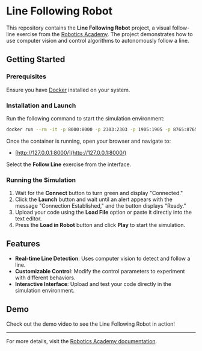 # Line Following Robot

This repository contains the **Line Following Robot** project, a visual follow-line exercise from the [Robotics Academy](https://jderobot.github.io/RoboticsAcademy/exercises/AutonomousCars/follow_line/). The project demonstrates how to use computer vision and control algorithms to autonomously follow a line.

## Getting Started

### Prerequisites

Ensure you have [Docker](https://www.docker.com/) installed on your system.

### Installation and Launch

Run the following command to start the simulation environment:

```bash
docker run --rm -it -p 8000:8000 -p 2303:2303 -p 1905:1905 -p 8765:8765 -p 6080:6080 -p 1108:1108 -p 7163:7163 jderobot/robotics-academy
```

Once the container is running, open your browser and navigate to:

- [http://127.0.0.1:8000/](http://127.0.0.1:8000/)

Select the **Follow Line** exercise from the interface.

### Running the Simulation

1. Wait for the **Connect** button to turn green and display "Connected."
2. Click the **Launch** button and wait until an alert appears with the message "Connection Established," and the button displays "Ready."
3. Upload your code using the **Load File** option or paste it directly into the text editor.
4. Press the **Load in Robot** button and click **Play** to start the simulation.

## Features

- **Real-time Line Detection**: Uses computer vision to detect and follow a line.
- **Customizable Control**: Modify the control parameters to experiment with different behaviors.
- **Interactive Interface**: Upload and test your code directly in the simulation environment.

## Demo

Check out the demo video to see the Line Following Robot in action!

---

For more details, visit the [Robotics Academy documentation](https://jderobot.github.io/RoboticsAcademy/exercises/AutonomousCars/follow_line/).